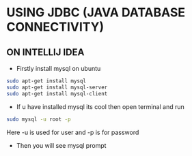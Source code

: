 # USING JDBC (JAVA DATABASE CONNECTIVITY)

## ON INTELLIJ IDEA

* Firstly install mysql on ubuntu

```bash
sudo apt-get install mysql
sudo apt-get install mysql-server
sudo apt-get install mysql-client
```

* If u have installed mysql its cool then open terminal and run

```bash
sudo mysql -u root -p
```

Here -u is used for user and -p is for password

* Then you will see mysql prompt